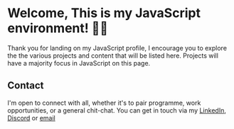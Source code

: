 # Welcome, This is my JavaScript environment! 👋🏿

Thank you for landing on my JavaScript profile, I encourage you to explore the the various projects and content that will be listed here. Projects will have a majority focus in JavaScript on this page. 

## Contact

I'm open to connect with all, whether it's to pair programme, work opportunities, or a general chit-chat. You can get in touch via my [LinkedIn](https://www.linkedin.com/in/kraffulbrown/), [Discord](discordapp.com/users/717510105049858128) or [email](mailto:kristopherab@gmail.com)
